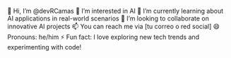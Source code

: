 👋 Hi, I’m @devRCamas
👀 I’m interested in AI
🌱 I’m currently learning about AI applications in real-world scenarios
💞️ I’m looking to collaborate on innovative AI projects
📫 You can reach me via [tu correo o red social]
😄 Pronouns: he/him
⚡ Fun fact: I love exploring new tech trends and experimenting with code!

<!---
devRCamas/devRCamas is a ✨ special ✨ repository because its `README.md` (this file) appears on your GitHub profile.
You can click the Preview link to take a look at your changes.
--->
